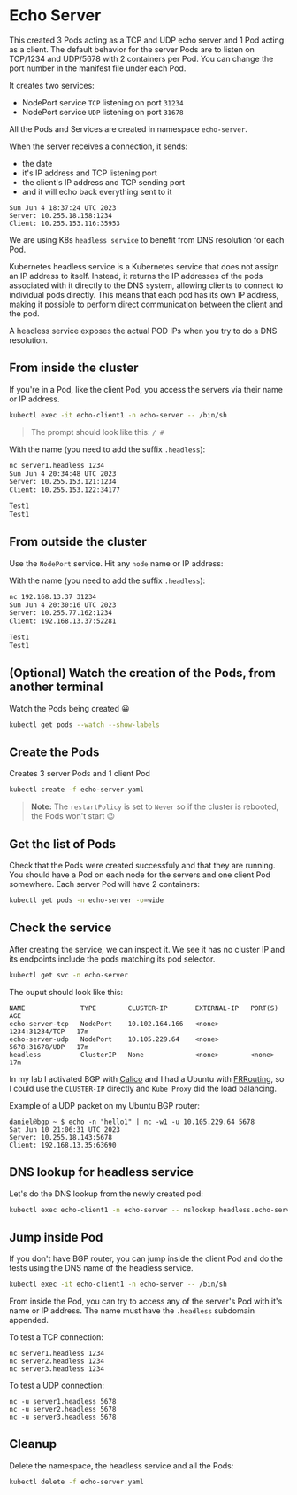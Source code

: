# Echo Server
This created 3 Pods acting as a TCP and UDP echo server and 1 Pod acting as a client. The default behavior for the server Pods are to listen on TCP/1234 and UDP/5678 with 2 containers per Pod. You can change the port number in the manifest file under each Pod.

It creates two services:
- NodePort service `TCP` listening on port `31234`
- NodePort service `UDP` listening on port `31678`

All the Pods and Services are created in namespace `echo-server`.

When the server receives a connection, it sends:
- the date
- it's IP address and TCP listening port
- the client's IP address and TCP sending port
- and it will echo back everything sent to it

```
Sun Jun 4 18:37:24 UTC 2023
Server: 10.255.18.158:1234
Client: 10.255.153.116:35953
```

We are using K8s `headless service` to benefit from DNS resolution for each Pod.

Kubernetes headless service is a Kubernetes service that does not assign an IP address to itself. Instead, it returns the IP addresses of the pods associated with it directly to the DNS system, allowing clients to connect to individual pods directly. This means that each pod has its own IP address, making it possible to perform direct communication between the client and the pod.

A headless service exposes the actual POD IPs when you try to do a DNS resolution.

## From inside the cluster
If you're in a Pod, like the client Pod, you access the servers via their name or IP address.

```sh
kubectl exec -it echo-client1 -n echo-server -- /bin/sh
```

>The prompt should look like this: `/ # `

With the name (you need to add the suffix `.headless`):
```sh
nc server1.headless 1234
Sun Jun 4 20:34:48 UTC 2023
Server: 10.255.153.121:1234
Client: 10.255.153.122:34177

Test1
Test1
```

## From outside the cluster
Use the `NodePort` service. Hit any `node` name or IP address:

With the name (you need to add the suffix `.headless`):
```sh
nc 192.168.13.37 31234
Sun Jun 4 20:30:16 UTC 2023
Server: 10.255.77.162:1234
Client: 192.168.13.37:52281

Test1
Test1
```
## (Optional) Watch the creation of the Pods, from another terminal
Watch the Pods being created 😀

```sh
kubectl get pods --watch --show-labels
```

## Create the Pods
Creates 3 server Pods and 1 client Pod

```sh
kubectl create -f echo-server.yaml
```

>**Note:** The `restartPolicy` is set to `Never` so if the cluster is rebooted, the Pods won't start 😉

## Get the list of Pods
Check that the Pods were created successfuly and that they are running. You should have a Pod on each node for the servers and one client Pod somewhere. Each server Pod will have 2 containers:

```sh
kubectl get pods -n echo-server -o=wide
```

## Check the service
After creating the service, we can inspect it. We see it has no cluster IP and its endpoints include the pods matching its pod selector.

```sh
kubectl get svc -n echo-server
```

The ouput should look like this:
```
NAME              TYPE        CLUSTER-IP       EXTERNAL-IP   PORT(S)          AGE
echo-server-tcp   NodePort    10.102.164.166   <none>        1234:31234/TCP   17m
echo-server-udp   NodePort    10.105.229.64    <none>        5678:31678/UDP   17m
headless          ClusterIP   None             <none>        <none>           17m
```

In my lab I activated BGP with [Calico](https://www.tigera.io/project-calico/) and I had a Ubuntu with [FRRouting](https://frrouting.org/), so I could use the `CLUSTER-IP` directly and `Kube Proxy` did the load balancing.

Example of a UDP packet on my Ubuntu BGP router:
```
daniel@bgp ~ $ echo -n "hello1" | nc -w1 -u 10.105.229.64 5678
Sat Jun 10 21:06:31 UTC 2023
Server: 10.255.18.143:5678
Client: 192.168.13.35:63690
```

## DNS lookup for headless service
Let's do the DNS lookup from the newly created pod:

```sh
kubectl exec echo-client1 -n echo-server -- nslookup headless.echo-server.svc.cluster.local
```

## Jump inside Pod
If you don't have BGP router, you can jump inside the client Pod and do the tests using the DNS name of the headless service.

```sh
kubectl exec -it echo-client1 -n echo-server -- /bin/sh
```

From inside the Pod, you can try to access any of the server's Pod with it's name or IP address.
The name must have the `.headless` subdomain appended.

To test a TCP connection:

```
nc server1.headless 1234
nc server2.headless 1234
nc server3.headless 1234
```

To test a UDP connection:

```
nc -u server1.headless 5678
nc -u server2.headless 5678
nc -u server3.headless 5678
```

## Cleanup
Delete the namespace, the headless service and all the Pods:

```sh
kubectl delete -f echo-server.yaml
```
